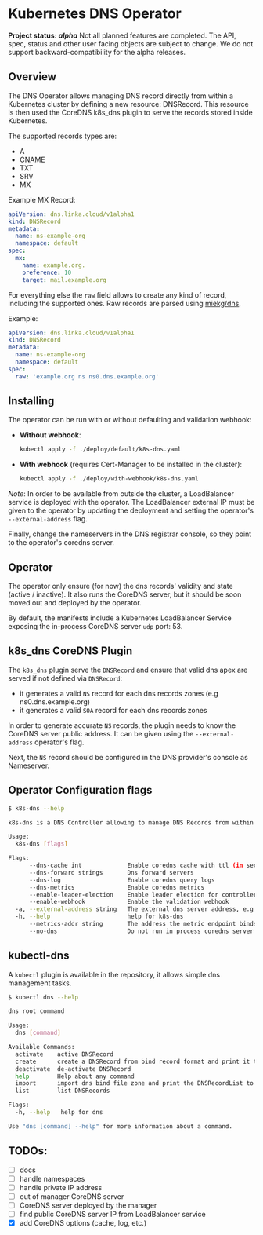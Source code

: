# Kubernetes DNS Operator

**Project status: *alpha*** 
Not all planned features are completed. 
The API, spec, status and other user facing objects are subject to change. 
We do not support backward-compatibility for the alpha releases.

## Overview

The DNS Operator allows managing DNS record directly from within a Kubernetes cluster by defining a new resource: DNSRecord.
This resource is then used the CoreDNS k8s_dns plugin to serve the records stored inside Kubernetes.

The supported records types are:
- A
- CNAME
- TXT
- SRV
- MX

Example MX Record:
```yaml
apiVersion: dns.linka.cloud/v1alpha1
kind: DNSRecord
metadata:
  name: ns-example-org
  namespace: default
spec:
  mx:
    name: example.org.
    preference: 10
    target: mail.example.org
```

For everything else the `raw` field allows to create any kind of record, including the supported ones.
Raw records are parsed using [miekg/dns](https://godoc.org/github.com/miekg/dns).

Example:
```yaml
apiVersion: dns.linka.cloud/v1alpha1
kind: DNSRecord
metadata:
  name: ns-example-org
  namespace: default
spec:
  raw: 'example.org ns ns0.dns.example.org'
```

## Installing

The operator can be run with or without defaulting and validation webhook:

- **Without webhook**:

    ```bash
    kubectl apply -f ./deploy/default/k8s-dns.yaml
    ```

- **With webhook** (requires Cert-Manager to be installed in the cluster):
    ```bash
    kubectl apply -f ./deploy/with-webhook/k8s-dns.yaml
    ```

*Note*:
In order to be available from outside the cluster, a LoadBalancer service is deployed with the operator.
The LoadBalancer external IP must be given to the operator by updating the deployment 
and setting the operator's `--external-address` flag.

Finally, change the nameservers in the DNS registrar console, so they point to the operator's 
coredns server.

## Operator

The operator only ensure (for now) the dns records' validity and state (active / inactive).
It also runs the CoreDNS server, but it should be soon moved out and deployed by the operator.

By default, the manifests include a Kubernetes LoadBalancer Service exposing the in-process CoreDNS server
`udp` port: 53.

## k8s_dns CoreDNS Plugin
The `k8s_dns` plugin serve the `DNSRecord` and ensure that valid dns apex are served if not defined via `DNSRecord`:
- it generates a valid `NS` record for each dns records zones (e.g ns0.dns.example.org)
- it generates a valid `SOA` record for each dns records zones

In order to generate accurate `NS` records, the plugin needs to know the CoreDNS server public address.
It can be given using the `--external-address` operator's flag.

Next, the `NS` record should be configured in the DNS provider's console as Nameserver.

## Operator Configuration flags

```bash
$ k8s-dns --help

k8s-dns is a DNS Controller allowing to manage DNS Records from within a Kubernetes cluster

Usage:
  k8s-dns [flags]

Flags:
      --dns-cache int             Enable coredns cache with ttl (in seconds)
      --dns-forward strings       Dns forward servers
      --dns-log                   Enable coredns query logs
      --dns-metrics               Enable coredns metrics
      --enable-leader-election    Enable leader election for controller manager. Enabling this will ensure there is only one active controller manager.
      --enable-webhook            Enable the validation webhook
  -a, --external-address string   The external dns server address, e.g the loadbalancer service IP (default "127.0.0.1")
  -h, --help                      help for k8s-dns
      --metrics-addr string       The address the metric endpoint binds to. (default ":8080")
      --no-dns                    Do not run in process coredns server
```

## kubectl-dns

A `kubectl` plugin is available in the repository, it allows simple dns management tasks.

```bash
$ kubectl dns --help

dns root command

Usage:
  dns [command]

Available Commands:
  activate    active DNSRecord
  create      create a DNSRecord from bind record format and print it to stdout
  deactivate  de-activate DNSRecord
  help        Help about any command
  import      import dns bind file zone and print the DNSRecordList to stdout
  list        list DNSRecords

Flags:
  -h, --help   help for dns

Use "dns [command] --help" for more information about a command.

```


## TODOs:
- [ ] docs
- [ ] handle namespaces
- [ ] handle private IP address
- [ ] out of manager CoreDNS server
- [ ] CoreDNS server deployed by the manager
- [ ] find public CoreDNS server IP from LoadBalancer service
- [x] add CoreDNS options (cache, log, etc.)
